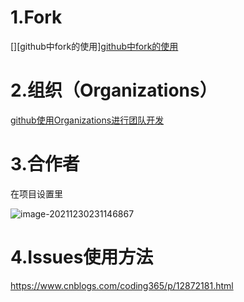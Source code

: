 # 1.Fork

[][github中fork的使用][github中fork的使用](https://www.cnblogs.com/patchouli/p/6511251.html)

# 2.组织（Organizations）

[github使用Organizations进行团队开发](https://blog.csdn.net/PTtaoge/article/details/70161418)

# 3.合作者

在项目设置里

![image-20211230231146867](D:/Typora/img/image-20211230231146867.png)

# 4.Issues使用方法

https://www.cnblogs.com/coding365/p/12872181.html

